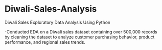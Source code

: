# Diwali-Sales-Analysis
Diwali Sales Exploratory Data Analysis Using Python

-Conducted EDA on a Diwali sales dataset containing over 500,000 records by cleaning the dataset to analyze customer purchasing behavior, product performance, and regional sales trends.

